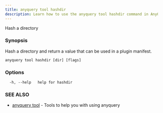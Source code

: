 ```yaml
---
title: anyquery tool hashdir
description: Learn how to use the anyquery tool hashdir command in AnyQuery.
---
```


Hash a directory

### Synopsis

Hash a directory and return a value that can be used in a plugin manifest.

```
anyquery tool hashdir [dir] [flags]
```

### Options

```
  -h, --help   help for hashdir
```

### SEE ALSO

* [anyquery tool](../anyquery_tool)	 - Tools to help you with using anyquery
